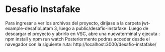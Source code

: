 # Desafio Instafake

Para ingresar a ver los archivos del proyecto, dirijase a la carpeta jwt-example-desafioLatam 3, luego a public/desafio-instafake.
Luego de descargar el proyecto y abrirlo en VSC, abre una nuevaterminal y ejecuta : 
npm install y  npm run watch
Posteriormente podras acceder desde el navegador con la siguiente ruta: http://localhost:3000/desafio-instafake/


